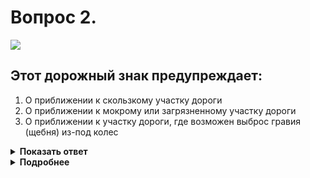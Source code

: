 # Вопрос 2.

![](https://s.drom.ru/i24227/pdd/tickets/2016/1542608628.jpg)

## Этот дорожный знак предупреждает:

1. О приближении к скользкому участку дороги
2. О приближении к мокрому или загрязненному участку дороги
3. О приближении к участку дороги, где возможен выброс гравия (щебня) из-под колес

<details>
<summary><b>Показать ответ</b></summary>
Правильный ответ: 3
</details>
<details>
<summary><b>Подробнее</b></summary>
Предупреждающий знак 1.18 «Выброс гравия» устанавливается вне населённого пункта за 150-300 м до опасного участка. При проезде этого участка следует по возможности увеличить интервал и дистанцию между автомобилями, снизить скорость. Летящие щебень, гравий могут «травмировать» лобовое стекло, стёкла фар автомобиля. На наших дорогах это не редкость.
(«Дорожные знаки»)
</details>